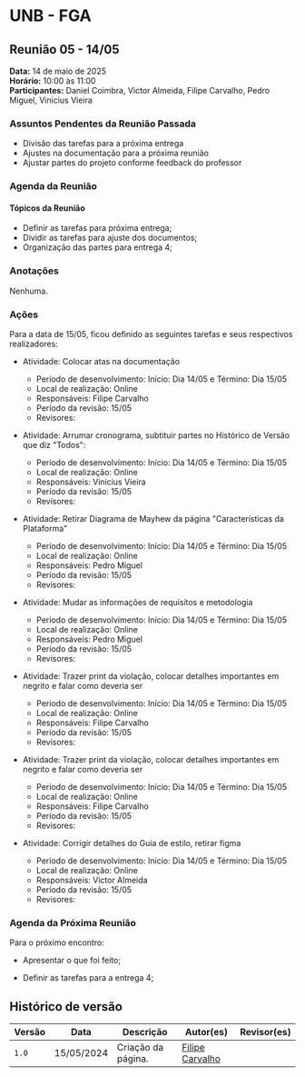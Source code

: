 # UNB - FGA
## Reunião 05 - 14/05

**Data:** 14 de maio de 2025  
**Horário:** 10:00 às 11:00  
**Participantes:** Daniel Coimbra, Victor Almeida, Filipe Carvalho, Pedro Miguel, Vinicius Vieira

### Assuntos Pendentes da Reunião Passada
- Divisão das tarefas para a próxima entrega
- Ajustes na documentação para a próxima reunião
- Ajustar partes do projeto conforme feedback do professor

### Agenda da Reunião
#### Tópicos da Reunião

- Definir as tarefas para próxima entrega;
- Dividir as tarefas para ajuste dos documentos;
- Organização das partes para entrega 4;

### Anotações
Nenhuma.

### Ações
Para a data de 15/05, ficou definido as seguintes tarefas e seus respectivos realizadores:

- Atividade: Colocar atas na documentação
    - Período de desenvolvimento: Início: Dia 14/05 e Término: Dia 15/05
    - Local de realização: Online
    - Responsáveis: Filipe Carvalho
    - Período da revisão: 15/05
    - Revisores: 

- Atividade: Arrumar cronograma, subtituir partes no Histórico de Versão que diz "Todos":
    - Período de desenvolvimento: Início: Dia 14/05 e Término: Dia 15/05
    - Local de realização: Online
    - Responsáveis: Vinicius Vieira
    - Período da revisão: 15/05
    - Revisores: 

- Atividade: Retirar Diagrama de Mayhew da página "Características da Plataforma"
    - Período de desenvolvimento: Início: Dia 14/05 e Término: Dia 15/05
    - Local de realização: Online
    - Responsáveis: Pedro Miguel
    - Período da revisão: 15/05
    - Revisores: 

- Atividade: Mudar as informações de requisitos e metodologia
    - Período de desenvolvimento: Início: Dia 14/05 e Término: Dia 15/05
    - Local de realização: Online
    - Responsáveis: Pedro Miguel
    - Período da revisão: 15/05
    - Revisores: 


- Atividade: Trazer print da violação, colocar detalhes importantes em negrito e falar como deveria ser
    - Período de desenvolvimento: Início: Dia 14/05 e Término: Dia 15/05
    - Local de realização: Online
    - Responsáveis: Filipe Carvalho
    - Período da revisão: 15/05
    - Revisores:    

- Atividade: Trazer print da violação, colocar detalhes importantes em negrito e falar como deveria ser
    - Período de desenvolvimento: Início: Dia 14/05 e Término: Dia 15/05
    - Local de realização: Online
    - Responsáveis: Filipe Carvalho
    - Período da revisão: 15/05
    - Revisores:   

- Atividade: Corrigir detalhes do Guia de estilo, retirar figma
    - Período de desenvolvimento: Início: Dia 14/05 e Término: Dia 15/05
    - Local de realização: Online
    - Responsáveis: Victor Almeida
    - Período da revisão: 15/05
    - Revisores:   


### Agenda da Próxima Reunião

Para o próximo encontro:

- Apresentar o que foi feito;

- Definir as tarefas para a entrega 4;

## Histórico de versão

| Versão| Data | Descrição  | Autor(es)  | Revisor(es) |
| ------- | ------ | ------- | -------- | -------- |
| `1.0` | 15/05/2024| Criação da página. | [Filipe Carvalho](https://github.com/filipe-002) | |

